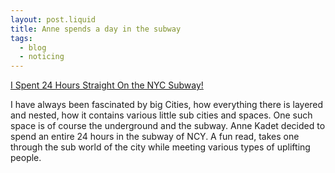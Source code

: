 ```yaml
---
layout: post.liquid
title: Anne spends a day in the subway
tags:
  - blog
  - noticing
---
```


[I Spent 24 Hours Straight On the NYC Subway!](https://annekadet.substack.com/i/149606208/i-spent-hours-straight-on-the-nyc-subway)

I have always been fascinated by big Cities, how everything there is layered and nested,
how it contains various little sub cities and spaces.
One such space is of course the underground and the subway. Anne Kadet decided
to spend an entire 24 hours in the subway of NCY. A fun read, takes one through
the sub world of the city while meeting various types of uplifting people.
